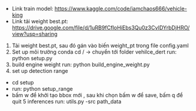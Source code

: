 - Link train model: https://www.kaggle.com/code/iamchaos666/vehicle-king
- Link tải weight best.pt: https://drive.google.com/file/d/1uRB9fCfloHiEbs3Qu0z3CvIDYrbDjHRO/view?usp=sharing

1. Tải weight best.pt, sau đó gán vào biến weight_pt trong file config.yaml
2. Set up môi trường conda 
cd / -> chuyển tới folder vehilce_dert
run:
python setup.py
3. build engine weight
run: python build_engine_weight.py 
4. set up detection range
- cd setup
- run: python setup_range
- bấm w để khởi tạo bbox mới , sau khi chọn bấm w để save, bấm q để quit
5 inferences
run: utils.py -src path_data
